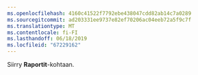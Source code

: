```yaml
---
ms.openlocfilehash: 4160c41522f7792ebe438047cdd82ab14c7a0289
ms.sourcegitcommit: ad203331ee9737e82ef70206ac04eeb72a5f9c7f
ms.translationtype: MT
ms.contentlocale: fi-FI
ms.lasthandoff: 06/18/2019
ms.locfileid: "67229162"
---
```

Siirry **Raportit**-kohtaan.